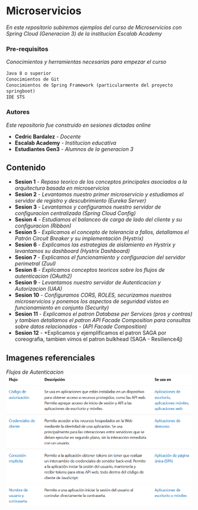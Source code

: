 # Microservicios

_En este repositorio subiremos ejemplos del curso de Microservicios con Spring Cloud (Generacion 3) de la institucion Escalab Academy_

### Pre-requisitos

_Conocimientos y herramientas necesarias para empezar el curso_

```
Java 8 o superior
Conocimientos de Git
Conocimientos de Spring Framework (particularmente del proyecto springboot)
IDE STS
```

### Autores

_Este repositorio fue construido en sesiones dictadas online_

* **Cedric Bardalez** - *Docente*
* **Escalab Academy** - *Institucion educativa*
* **Estudiantes Gen3** - *Alumnos de la generacion 3* 

## Contenido

* **Sesion 1** - *Repaso teorico de los conceptos principales asociados a la arquitectura basada en microservicios*
* **Sesion 2** - *Levantamos nuestro primer microservicio y estudiamos el servidor de registro y descubrimiento (Eureka Server)*
* **Sesion 3** - *Levantamos y configuramos nuestro servidor de configuracion centralizada (Spring Cloud Config)*
* **Sesion 4** - *Estudiamos el balanceo de carga de lado del cliente y su configuracion (Ribbon)*
* **Sesion 5** - *Explicamos el concepto de tolerancia a fallos, detallamos el Patrón Circuit Breaker y su implementación (Hystrix)*
* **Sesion 6** - *Explicamos las estrategias de aislamiento en Hystrix y levantamos su dashboard (Hystrix Dashboard)*
* **Sesion 7** - *Explicamos el funcionamiento y configuracion del servidor perimetral (Zuul)*
* **Sesion 8** - *Explicamos conceptos teoricos sobre los flujos de autenticacion (OAuth2)*
* **Sesion 9** - *Levantamos nuestro servidor de Autenticacion y Autorizacion (UAA)*
* **Sesion 10** - *Configuramos CORS, ROLES, securizamos nuestros microservicios y ponemos los aspectos de seguridad vistos en funcionamiento en conjunto (Security)*
* **Sesion 11** - *Explicamos el patron Database per Services (pros y contras) y tambien detallamos el patron API Facade Composition para consultas sobre datos relacionados - (API Facade Composition)*
* **Sesion 12** - *Explicamos y ejemplificamos el patron SAGA por coreografia, tambien vimos el patron bulkhead (SAGA - Resilience4j)

## Imagenes referenciales

_Flujos de Autenticacion_<br/>
![Flujos de Autenticacion](https://raw.githubusercontent.com/xxce10xx/microservicios-gen3/main/assets/authorization_flows.PNG)
